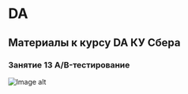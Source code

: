 # DA
## Материалы к курсу DA КУ Сбера 

### Занятие 13 A/B-тестирование

![Image alt](https://github.com/piton1/DA/blob/main/AB.png)
